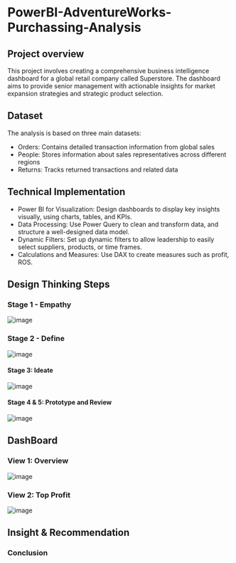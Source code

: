 # PowerBI-AdventureWorks-Purchassing-Analysis
## Project overview 
This project involves creating a comprehensive business intelligence dashboard for a global retail company called Superstore. The dashboard aims to provide senior management with actionable insights for market expansion strategies and strategic product selection.
## Dataset 
The analysis is based on three main datasets:
- Orders: Contains detailed transaction information from global sales
- People: Stores information about sales representatives across different regions
- Returns: Tracks returned transactions and related data
##  Technical Implementation
- Power BI for Visualization: Design dashboards to display key insights visually, using charts, tables, and KPIs.
- Data Processing: Use Power Query to clean and transform data, and structure a well-designed data model.
- Dynamic Filters: Set up dynamic filters to allow leadership to easily select suppliers, products, or time frames.
- Calculations and Measures: Use DAX to create measures such as profit, ROS.
## Design Thinking Steps 
### Stage 1 - Empathy 
![image](https://github.com/user-attachments/assets/a491b46d-7792-437c-93b4-1fe8ce807f0d)
### Stage 2 - Define 
![image](https://github.com/user-attachments/assets/af848c32-c9df-4b69-a283-ee0d642c72ca)
#### Stage 3: Ideate 
![image](https://github.com/user-attachments/assets/60fb77ca-1a76-4f10-a368-0d58166df263)
#### Stage 4 & 5: Prototype and Review
![image](https://github.com/user-attachments/assets/f2f91f6f-c577-44ff-a1fd-925f1e24a0ed)
## DashBoard 
### View 1: Overview 
![image](https://github.com/user-attachments/assets/9a88ebbe-4beb-4e7c-8a23-8664e528b377)
### View 2: Top Profit 
![image](https://github.com/user-attachments/assets/fbbc45d0-61ed-4a98-86c5-c4c71d46b035)
## Insight & Recommendation

### Conclusion


